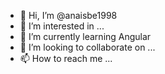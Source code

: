 - 👋 Hi, I’m @anaisbe1998
- 👀 I’m interested in ...
- 🌱 I’m currently learning Angular
- 💞️ I’m looking to collaborate on ...
- 📫 How to reach me ...

<!---
anaisbe1998/anaisbe1998 is a ✨ special ✨ repository because its `README.md` (this file) appears on your GitHub profile.
You can click the Preview link to take a look at your changes.
--->
